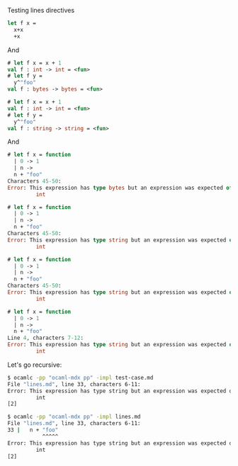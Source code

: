 Testing lines directives

```ocaml
let f x =
  x+x
  +x
```

And

```ocaml version=4.02
# let f x = x + 1
val f : int -> int = <fun>
# let f y =
  y^"foo"
val f : bytes -> bytes = <fun>
```

```ocaml version>=4.06
# let f x = x + 1
val f : int -> int = <fun>
# let f y =
  y^"foo"
val f : string -> string = <fun>
```

And

```ocaml version=4.02
# let f x = function
  | 0 -> 1
  | n ->
  n + "foo"
Characters 45-50:
Error: This expression has type bytes but an expression was expected of type
         int
```

```ocaml version=4.06
# let f x = function
  | 0 -> 1
  | n ->
  n + "foo"
Characters 45-50:
Error: This expression has type string but an expression was expected of type
         int
```

```ocaml version=4.07
# let f x = function
  | 0 -> 1
  | n ->
  n + "foo"
Characters 45-50:
Error: This expression has type string but an expression was expected of type
         int
```

```ocaml version>=4.08
# let f x = function
  | 0 -> 1
  | n ->
  n + "foo"
Line 4, characters 7-12:
Error: This expression has type string but an expression was expected of type
         int
```

Let's go recursive:

```sh version<4.08
$ ocamlc -pp "ocaml-mdx pp" -impl test-case.md
File "lines.md", line 33, characters 6-11:
Error: This expression has type string but an expression was expected of type
         int
[2]
```

```sh version>=4.08
$ ocamlc -pp "ocaml-mdx pp" -impl lines.md
File "lines.md", line 33, characters 6-11:
33 |   n + "foo"
           ^^^^^
Error: This expression has type string but an expression was expected of type
         int
[2]
```
